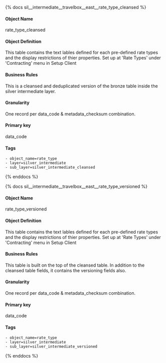 {% docs sil__intermediate__travelbox__east__rate_type_cleansed %}

#### Object Name
rate_type_cleansed

#### Object Definition
This table contains the text lables defined for each pre-defined rate types and the display restrictions of thier properties. Set up at &#39;Rate Types&#39; under &#39;Contracting&#39; menu in Setup Client

#### Business Rules
This is a cleansed and deduplicated version of the bronze table inside the silver intermediate layer.

#### Granularity
One record per data_code & metadata_checksum combination.

#### Primary key
data_code

#### Tags
    - object_name=rate_type
    - layer=silver_intermediate
    - sub_layer=silver_intermediate_cleansed

{% enddocs %}

{% docs sil__intermediate__travelbox__east__rate_type_versioned %}

#### Object Name
rate_type_versioned

#### Object Definition
This table contains the text lables defined for each pre-defined rate types and the display restrictions of thier properties. Set up at &#39;Rate Types&#39; under &#39;Contracting&#39; menu in Setup Client

#### Business Rules
This table is built on the top of the cleansed table. In addition to the cleansed table fields, it contains the versioning fields also.

#### Granularity
One record per data_code & metadata_checksum combination.

#### Primary key
data_code

#### Tags
    - object_name=rate_type
    - layer=silver_intermediate
    - sub_layer=silver_intermediate_versioned

{% enddocs %}